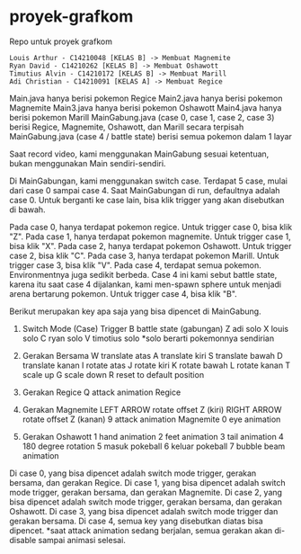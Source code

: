 # proyek-grafkom
Repo untuk proyek grafkom
~~~~~~~~~~~~~~~~~~~~~~~~~~~~~~~~~~~~~~~~~~~~
Louis Arthur - C14210048 [KELAS B] -> Membuat Magnemite
Ryan David - C14210262 [KELAS B] -> Membuat Oshawott
Timutius Alvin - C14210172 [KELAS B] -> Membuat Marill
Adi Christian - C14210091 [KELAS A] -> Membuat Regice
~~~~~~~~~~~~~~~~~~~~~~~~~~~~~~~~~~~~~~~~~~~~
Main.java hanya berisi pokemon Regice
Main2.java hanya berisi pokemon Magnemite
Main3.java hanya berisi pokemon Oshawott
Main4.java hanya berisi pokemon Marill
MainGabung.java (case 0, case 1, case 2, case 3) berisi Regice, Magnemite, Oshawott, dan Marill secara terpisah 
MainGabung.java (case 4 / battle state) berisi semua pokemon dalam 1 layar

Saat record video, kami menggunakan MainGabung sesuai ketentuan, bukan menggunakan Main sendiri-sendiri.

Di MainGabungan, kami menggunakan switch case. Terdapat 5 case, mulai dari case 0 sampai case 4.
Saat MainGabungan di run, defaultnya adalah case 0. Untuk berganti ke case lain, bisa klik trigger yang akan disebutkan di bawah.

Pada case 0, hanya terdapat pokemon regice. Untuk trigger case 0, bisa klik "Z".
Pada case 1, hanya terdapat pokemon magnemite. Untuk trigger case 1, bisa klik "X".
Pada case 2, hanya terdapat pokemon Oshawott. Untuk trigger case 2, bisa klik "C".
Pada case 3, hanya terdapat pokemon Marill. Untuk trigger case 3, bisa klik "V".
Pada case 4, terdapat semua pokemon. Environmentnya juga sedikit berbeda. Case 4 ini kami sebut battle state, karena itu saat case 4 dijalankan, kami men-spawn sphere untuk menjadi arena bertarung pokemon. Untuk trigger case 4, bisa klik "B".


Berikut merupakan key apa saja yang bisa dipencet di MainGabung.

1. Switch Mode (Case) Trigger
B battle state (gabungan)
Z adi solo
X louis solo
C ryan solo
V timotius solo
*solo berarti pokemonnya sendirian

2. Gerakan Bersama
W translate atas
A translate kiri
S translate bawah
D translate kanan
I rotate atas
J rotate kiri
K rotate bawah
L rotate kanan
T scale up
G scale down
R reset to default position

3. Gerakan Regice
Q attack animation Regice

4. Gerakan Magnemite
LEFT ARROW     rotate offset Z (kiri)
RIGHT ARROW    rotate offset Z (kanan)
9              attack animation Magnemite
0              eye animation

5. Gerakan Oshawott
1 hand animation
2 feet animation
3 tail animation
4 180 degree rotation
5 masuk pokeball
6 keluar pokeball
7 bubble beam animation

Di case 0, yang bisa dipencet adalah switch mode trigger, gerakan bersama, dan gerakan Regice.
Di case 1, yang bisa dipencet adalah switch mode trigger, gerakan bersama, dan gerakan Magnemite.
Di case 2, yang bisa dipencet adalah switch mode trigger, gerakan bersama, dan gerakan Oshawott.
Di case 3, yang bisa dipencet adalah switch mode trigger dan gerakan bersama.
Di case 4, semua key yang disebutkan diatas bisa dipencet.
*saat attack animation sedang berjalan, semua gerakan akan di-disable sampai animasi selesai.
